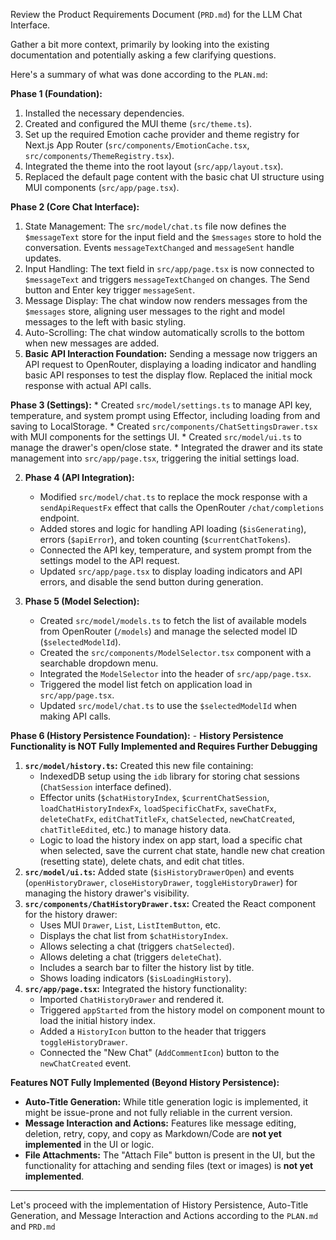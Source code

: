 Review the Product Requirements Document (`PRD.md`) for the LLM Chat Interface.

Gather a bit more context, primarily by looking into the existing documentation and potentially asking a few clarifying questions.

Here's a summary of what was done according to the `PLAN.md`:

**Phase 1 (Foundation):**
1.  Installed the necessary dependencies.
2.  Created and configured the MUI theme (`src/theme.ts`).
3.  Set up the required Emotion cache provider and theme registry for Next.js App Router (`src/components/EmotionCache.tsx`, `src/components/ThemeRegistry.tsx`).
4.  Integrated the theme into the root layout (`src/app/layout.tsx`).
5.  Replaced the default page content with the basic chat UI structure using MUI components (`src/app/page.tsx`).

**Phase 2 (Core Chat Interface):**

1.  State Management: The `src/model/chat.ts` file now defines the `$messageText` store for the input field and the `$messages` store to hold the conversation. Events `messageTextChanged` and `messageSent` handle updates.
2.  Input Handling: The text field in `src/app/page.tsx` is now connected to `$messageText` and triggers `messageTextChanged` on changes. The Send button and Enter key trigger `messageSent`.
3.  Message Display: The chat window now renders messages from the `$messages` store, aligning user messages to the right and model messages to the left with basic styling.
4.  Auto-Scrolling: The chat window automatically scrolls to the bottom when new messages are added.
5.  **Basic API Interaction Foundation:** Sending a message now triggers an API request to OpenRouter, displaying a loading indicator and handling basic API responses to test the display flow. Replaced the initial mock response with actual API calls.

**Phase 3 (Settings):**
    *   Created `src/model/settings.ts` to manage API key, temperature, and system prompt using Effector, including loading from and saving to LocalStorage.
    *   Created `src/components/ChatSettingsDrawer.tsx` with MUI components for the settings UI.
    *   Created `src/model/ui.ts` to manage the drawer's open/close state.
    *   Integrated the drawer and its state management into `src/app/page.tsx`, triggering the initial settings load.

2.  **Phase 4 (API Integration):**
    *   Modified `src/model/chat.ts` to replace the mock response with a `sendApiRequestFx` effect that calls the OpenRouter `/chat/completions` endpoint.
    *   Added stores and logic for handling API loading (`$isGenerating`), errors (`$apiError`), and token counting (`$currentChatTokens`).
    *   Connected the API key, temperature, and system prompt from the settings model to the API request.
    *   Updated `src/app/page.tsx` to display loading indicators and API errors, and disable the send button during generation.

3.  **Phase 5 (Model Selection):**
    *   Created `src/model/models.ts` to fetch the list of available models from OpenRouter (`/models`) and manage the selected model ID (`$selectedModelId`).
    *   Created the `src/components/ModelSelector.tsx` component with a searchable dropdown menu.
    *   Integrated the `ModelSelector` into the header of `src/app/page.tsx`.
    *   Triggered the model list fetch on application load in `src/app/page.tsx`.
    *   Updated `src/model/chat.ts` to use the `$selectedModelId` when making API calls.

**Phase 6 (History Persistence Foundation):** - **History Persistence Functionality is NOT Fully Implemented and Requires Further Debugging**

1.  **`src/model/history.ts`:** Created this new file containing:
    *   IndexedDB setup using the `idb` library for storing chat sessions (`ChatSession` interface defined).
    *   Effector units (`$chatHistoryIndex`, `$currentChatSession`, `loadChatHistoryIndexFx`, `loadSpecificChatFx`, `saveChatFx`, `deleteChatFx`, `editChatTitleFx`, `chatSelected`, `newChatCreated`, `chatTitleEdited`, etc.) to manage history data.
    *   Logic to load the history index on app start, load a specific chat when selected, save the current chat state, handle new chat creation (resetting state), delete chats, and edit chat titles.
2.  **`src/model/ui.ts`:** Added state (`$isHistoryDrawerOpen`) and events (`openHistoryDrawer`, `closeHistoryDrawer`, `toggleHistoryDrawer`) for managing the history drawer's visibility.
3.  **`src/components/ChatHistoryDrawer.tsx`:** Created the React component for the history drawer:
    *   Uses MUI `Drawer`, `List`, `ListItemButton`, etc.
    *   Displays the chat list from `$chatHistoryIndex`.
    *   Allows selecting a chat (triggers `chatSelected`).
    *   Allows deleting a chat (triggers `deleteChat`).
    *   Includes a search bar to filter the history list by title.
    *   Shows loading indicators (`$isLoadingHistory`).
4.  **`src/app/page.tsx`:** Integrated the history functionality:
    *   Imported `ChatHistoryDrawer` and rendered it.
    *   Triggered `appStarted` from the history model on component mount to load the initial history index.
    *   Added a `HistoryIcon` button to the header that triggers `toggleHistoryDrawer`.
    *   Connected the "New Chat" (`AddCommentIcon`) button to the `newChatCreated` event.

**Features NOT Fully Implemented (Beyond History Persistence):**

*   **Auto-Title Generation:** While title generation logic is implemented, it might be issue-prone and not fully reliable in the current version.
*   **Message Interaction and Actions:** Features like message editing, deletion, retry, copy, and copy as Markdown/Code are **not yet implemented** in the UI or logic.
*   **File Attachments:** The "Attach File" button is present in the UI, but the functionality for attaching and sending files (text or images) is **not yet implemented**.

---

Let's proceed with the implementation of History Persistence, Auto-Title Generation, and Message Interaction and Actions according to the `PLAN.md` and `PRD.md`